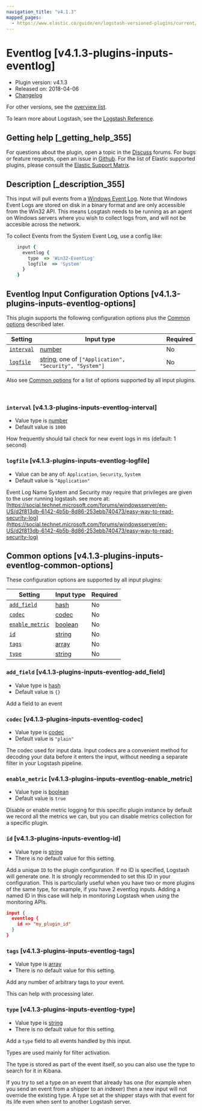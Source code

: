 ```yaml
---
navigation_title: "v4.1.3"
mapped_pages:
  - https://www.elastic.co/guide/en/logstash-versioned-plugins/current/v4.1.3-plugins-inputs-eventlog.html
---
```


# Eventlog [v4.1.3-plugins-inputs-eventlog]


* Plugin version: v4.1.3
* Released on: 2018-04-06
* [Changelog](https://github.com/logstash-plugins/logstash-input-eventlog/blob/v4.1.3/CHANGELOG.md)

For other versions, see the [overview list](input-eventlog-index.md).

To learn more about Logstash, see the [Logstash Reference](logstash://reference/index.md).

## Getting help [_getting_help_355]

For questions about the plugin, open a topic in the [Discuss](http://discuss.elastic.co) forums. For bugs or feature requests, open an issue in [Github](https://github.com/logstash-plugins/logstash-input-eventlog). For the list of Elastic supported plugins, please consult the [Elastic Support Matrix](https://www.elastic.co/support/matrix#matrix_logstash_plugins).


## Description [_description_355]

This input will pull events from a [Windows Event Log](http://msdn.microsoft.com/en-us/library/windows/desktop/bb309026%28v=vs.85%29.aspx). Note that Windows Event Logs are stored on disk in a binary format and are only accessible from the Win32 API. This means Losgtash needs to be running as an agent on Windows servers where you wish to collect logs from, and will not be accesible across the network.

To collect Events from the System Event Log, use a config like:

```ruby
    input {
      eventlog {
        type  => 'Win32-EventLog'
        logfile  => 'System'
      }
    }
```


## Eventlog Input Configuration Options [v4.1.3-plugins-inputs-eventlog-options]

This plugin supports the following configuration options plus the [Common options](v4-1-3-plugins-inputs-eventlog.md#v4.1.3-plugins-inputs-eventlog-common-options) described later.

| Setting | Input type | Required |
| --- | --- | --- |
| [`interval`](v4-1-3-plugins-inputs-eventlog.md#v4.1.3-plugins-inputs-eventlog-interval) | [number](logstash://reference/configuration-file-structure.md#number) | No |
| [`logfile`](v4-1-3-plugins-inputs-eventlog.md#v4.1.3-plugins-inputs-eventlog-logfile) | [string](logstash://reference/configuration-file-structure.md#string), one of `["Application", "Security", "System"]` | No |

Also see [Common options](v4-1-3-plugins-inputs-eventlog.md#v4.1.3-plugins-inputs-eventlog-common-options) for a list of options supported by all input plugins.

 

### `interval` [v4.1.3-plugins-inputs-eventlog-interval]

* Value type is [number](logstash://reference/configuration-file-structure.md#number)
* Default value is `1000`

How frequently should tail check for new event logs in ms (default: 1 second)


### `logfile` [v4.1.3-plugins-inputs-eventlog-logfile]

* Value can be any of: `Application`, `Security`, `System`
* Default value is `"Application"`

Event Log Name System and Security may require that privileges are given to the user running logstash. see more at: [https://social.technet.microsoft.com/forums/windowsserver/en-US/d2f813db-6142-4b5b-8d86-253ebb740473/easy-way-to-read-security-log](https://social.technet.microsoft.com/forums/windowsserver/en-US/d2f813db-6142-4b5b-8d86-253ebb740473/easy-way-to-read-security-log)



## Common options [v4.1.3-plugins-inputs-eventlog-common-options]

These configuration options are supported by all input plugins:

| Setting | Input type | Required |
| --- | --- | --- |
| [`add_field`](v4-1-3-plugins-inputs-eventlog.md#v4.1.3-plugins-inputs-eventlog-add_field) | [hash](logstash://reference/configuration-file-structure.md#hash) | No |
| [`codec`](v4-1-3-plugins-inputs-eventlog.md#v4.1.3-plugins-inputs-eventlog-codec) | [codec](logstash://reference/configuration-file-structure.md#codec) | No |
| [`enable_metric`](v4-1-3-plugins-inputs-eventlog.md#v4.1.3-plugins-inputs-eventlog-enable_metric) | [boolean](logstash://reference/configuration-file-structure.md#boolean) | No |
| [`id`](v4-1-3-plugins-inputs-eventlog.md#v4.1.3-plugins-inputs-eventlog-id) | [string](logstash://reference/configuration-file-structure.md#string) | No |
| [`tags`](v4-1-3-plugins-inputs-eventlog.md#v4.1.3-plugins-inputs-eventlog-tags) | [array](logstash://reference/configuration-file-structure.md#array) | No |
| [`type`](v4-1-3-plugins-inputs-eventlog.md#v4.1.3-plugins-inputs-eventlog-type) | [string](logstash://reference/configuration-file-structure.md#string) | No |

### `add_field` [v4.1.3-plugins-inputs-eventlog-add_field]

* Value type is [hash](logstash://reference/configuration-file-structure.md#hash)
* Default value is `{}`

Add a field to an event


### `codec` [v4.1.3-plugins-inputs-eventlog-codec]

* Value type is [codec](logstash://reference/configuration-file-structure.md#codec)
* Default value is `"plain"`

The codec used for input data. Input codecs are a convenient method for decoding your data before it enters the input, without needing a separate filter in your Logstash pipeline.


### `enable_metric` [v4.1.3-plugins-inputs-eventlog-enable_metric]

* Value type is [boolean](logstash://reference/configuration-file-structure.md#boolean)
* Default value is `true`

Disable or enable metric logging for this specific plugin instance by default we record all the metrics we can, but you can disable metrics collection for a specific plugin.


### `id` [v4.1.3-plugins-inputs-eventlog-id]

* Value type is [string](logstash://reference/configuration-file-structure.md#string)
* There is no default value for this setting.

Add a unique `ID` to the plugin configuration. If no ID is specified, Logstash will generate one. It is strongly recommended to set this ID in your configuration. This is particularly useful when you have two or more plugins of the same type, for example, if you have 2 eventlog inputs. Adding a named ID in this case will help in monitoring Logstash when using the monitoring APIs.

```json
input {
  eventlog {
    id => "my_plugin_id"
  }
}
```


### `tags` [v4.1.3-plugins-inputs-eventlog-tags]

* Value type is [array](logstash://reference/configuration-file-structure.md#array)
* There is no default value for this setting.

Add any number of arbitrary tags to your event.

This can help with processing later.


### `type` [v4.1.3-plugins-inputs-eventlog-type]

* Value type is [string](logstash://reference/configuration-file-structure.md#string)
* There is no default value for this setting.

Add a `type` field to all events handled by this input.

Types are used mainly for filter activation.

The type is stored as part of the event itself, so you can also use the type to search for it in Kibana.

If you try to set a type on an event that already has one (for example when you send an event from a shipper to an indexer) then a new input will not override the existing type. A type set at the shipper stays with that event for its life even when sent to another Logstash server.



